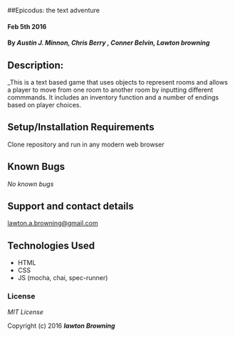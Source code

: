 ##Epicodus: the text adventure 

#### Feb 5th 2016 

#### By _**Austin J. Minnon**, **Chris Berry** , **Conner Belvin**, **Lawton browning**_

## Description:

_This is a text based game that uses objects to represent rooms and allows a player to move from one room to another room by inputting different commmands. It includes an inventory function and a number of endings based on player choices.

## Setup/Installation Requirements

Clone repository and run in any modern web browser

## Known Bugs

_No known bugs_

## Support and contact details

lawton.a.browning@gmail.com

## Technologies Used

* HTML
* CSS
* JS
(mocha, chai, spec-runner)

### License

*MIT License*

Copyright (c) 2016 **_lawton Browning_**

